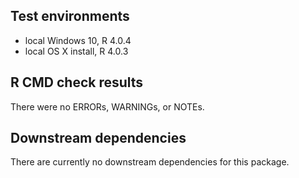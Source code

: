 ## Test environments
* local Windows 10, R 4.0.4
* local OS X install, R 4.0.3

## R CMD check results
There were no ERRORs, WARNINGs, or NOTEs.

## Downstream dependencies
There are currently no downstream dependencies for this package.